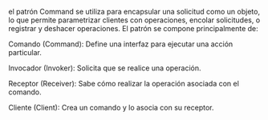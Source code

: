 el patrón Command se utiliza para encapsular una solicitud como un objeto, lo que permite parametrizar clientes con operaciones, encolar solicitudes, o registrar y deshacer operaciones. El patrón se compone principalmente de:

Comando (Command): Define una interfaz para ejecutar una acción particular.

Invocador (Invoker): Solicita que se realice una operación.

Receptor (Receiver): Sabe cómo realizar la operación asociada con el comando.

Cliente (Client): Crea un comando y lo asocia con su receptor.
